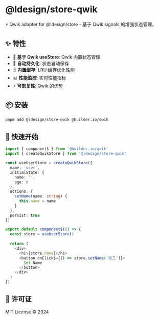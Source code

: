 # @ldesign/store-qwik

⚡ Qwik adapter for @ldesign/store - 基于 Qwik signals 的增强状态管理。

## ✨ 特性

- 🚀 **基于 Qwik useStore**: Qwik 内置状态管理
- 💾 **自动持久化**: 状态自动保存
- 🗄️ **内置缓存**: LRU 缓存优化性能
- 📊 **性能监控**: 实时性能指标
- ⚡ **可恢复性**: Qwik 的优势

## 📦 安装

```bash
pnpm add @ldesign/store-qwik @builder.io/qwik
```

## 🚀 快速开始

```typescript
import { component$ } from '@builder.io/qwik'
import { createQwikStore } from '@ldesign/store-qwik'

const useUserStore = createQwikStore({
  name: 'user',
  initialState: {
    name: '',
    age: 0
  },
  actions: {
    setName(name: string) {
      this.name = name
    }
  },
  persist: true
})

export default component$(() => {
  const store = useUserStore()
  
  return (
    <div>
      <h1>{store.name}</h1>
      <button onClick$={() => store.setName('张三')}>
        Set Name
      </button>
    </div>
  )
})
```

## 📄 许可证

MIT License © 2024



